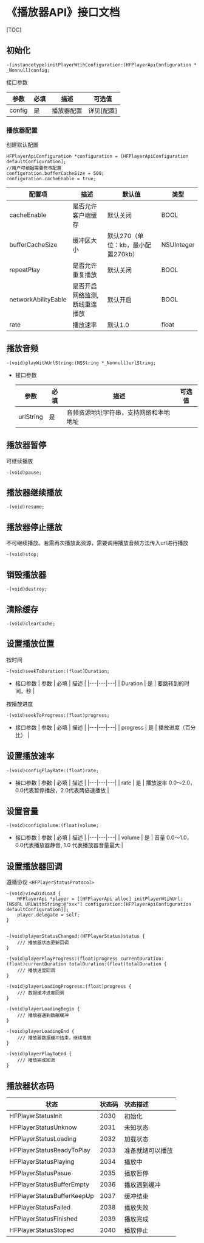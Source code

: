 # 《播放器API》接口文档

[TOC]

## 初始化

```objc
-(instancetype)initPlayerWtihConfiguration:(HFPlayerApiConfiguration * _Nonnull)config;
```
接口参数

| 参数 | 必填 | 描述 | 可选值 |
|---|---|---|---|
| config | 是 | 播放器配置 | 详见[配置] |

### 播放器配置

创建默认配置
```objc
HFPlayerApiConfiguration *configuration = [HFPlayerApiConfiguration defaultConfiguration];
//用户可根据需要修改配置
configuration.bufferCacheSize = 500;
configuration.cacheEnable = true;
```
| 配置项 | 描述 | 默认值 | 类型 |
|---|---|---|---|
| cacheEnable | 是否允许客户端缓存 | 默认关闭 | BOOL |
| bufferCacheSize | 缓冲区大小 | 默认270（单位：kb，最小配置270kb） | NSUInteger |
| repeatPlay | 是否允许重复播放 | 默认关闭 | BOOL |
| networkAbilityEable | 是否开启网络监测,断线重连播放 | 默认开启 | BOOL |
| rate | 播放速率 | 默认1.0 | float |

## 播放音频
```objc
-(void)playWithUrlString:(NSString *_Nonnull)urlString;
```

- 接口参数
  
  | 参数 | 必填 | 描述 | 可选值 |
  |---|---|---|---|
  | urlString | 是 | 音频资源地址字符串，支持网络和本地地址 | |


## 播放器暂停
可继续播放
```objc
-(void)pause;
```

## 播放器继续播放
```objc
-(void)resume;
```

## 播放器停止播放
不可继续播放。若需再次播放此资源，需要调用播放音频方法传入url进行播放
```objc
-(void)stop;
```
## 销毁播放器
```objc
-(void)destroy;
````
## 清除缓存
```objc
-(void)clearCache;
```

## 设置播放位置
按时间
```objc
-(void)seekToDuration:(float)Duration;
```

- 接口参数
| 参数 | 必填 | 描述 |
|---|---|---|
| Duration | 是 | 要跳转到的时间，秒 |

按播放进度
```objc
-(void)seekToProgress:(float)progress;
```
- 接口参数
| 参数 | 必填 | 描述 |
|---|---|---|
| progress | 是 | 播放进度（百分比） |

## 设置播放速率
```objc
-(void)configPlayRate:(float)rate;
```

- 接口参数
| 参数 | 必填 | 描述 |
|---|---|---|
| rate | 是 | 播放速率 0.0～2.0，0.0代表暂停播放，2.0代表两倍速播放 |

## 设置音量
```objc
-(void)configVolume:(float)volume;
```

- 接口参数
| 参数 | 必填 | 描述 |
|---|---|---|
| volume | 是 | 音量  0.0～1.0，0.0代表播放器静音, 1.0 代表播放器音量最大 |

## 设置播放器回调
遵循协议 `<HFPlayerStatusProtocol>`
```objc
-(void)viewDidLoad {
    HFPlayerApi *player = [[HFPlayerApi alloc] initPlayerWtihUrl:[NSURL URLWithString:@"xxx"] configuration:[HFPlayerApiConfiguration defaultConfiguration]];
    player.delegate = self;
}


-(void)playerStatusChanged:(HFPlayerStatus)status {
    /// 播放器状态更新回调
}

-(void)playerPlayProgress:(float)progress currentDuration:(float)currentDuration totalDuration:(float)totalDuration {
    /// 播放进度回调
}

-(void)playerLoadingProgress:(float)progress {
    /// 数据缓冲进度回调
}

-(void)playerLoadingBegin {
    /// 播放器遇到数据缓冲
}

-(void)playerLoadingEnd {
    /// 播放器数据缓冲结束，继续播放
}

-(void)playerPlayToEnd {
    /// 播放完成回调
}

```

## 播放器状态码

| 状态 | 状态码 | 状态描述 |
|----------|:--------|:-------- |
| HFPlayerStatusInit | 2030 | 初始化 |
| HFPlayerStatusUnknow | 2031 | 未知状态 |
| HFPlayerStatusLoading | 2032 | 加载状态 |
| HFPlayerStatusReadyToPlay | 2033 | 准备就绪可以播放 |
| HFPlayerStatusPlaying | 2034 | 播放中 |
| HFPlayerStatusPasue | 2035 | 播放暂停 |
| HFPlayerStatusBufferEmpty | 2036 | 播放遇到缓冲 |
| HFPlayerStatusBufferKeepUp | 2037 | 缓冲结束 |
| HFPlayerStatusFailed | 2038 | 播放失败 |
| HFPlayerStatusFinished | 2039 | 播放完成 |
| HFPlayerStatusStoped | 2040 | 播放停止 |

